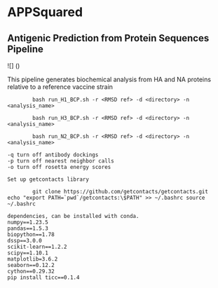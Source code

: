 # APPSquared 
## Antigenic Prediction from Protein Sequences Pipeline 
![]
()

This pipeline generates biochemical analysis from HA and NA proteins relative to a reference vaccine strain


```usage for running H1 subtype analysis:
		bash run_H1_BCP.sh -r <RMSD ref> -d <directory> -n <analysis_name>
```

```usage for running H3 subtype analysis:
		bash run_H3_BCP.sh -r <RMSD ref> -d <directory> -n <analysis_name>
```
```usage for running N2 subtype analysis:
		bash run_N2_BCP.sh -r <RMSD ref> -d <directory> -n <analysis_name>
```

```optional flags
-q turn off antibody dockings
-p turn off nearest neighbor calls 
-o turn off rosetta energy scores
```

```
Set up getcontacts library 

		git clone https://github.com/getcontacts/getcontacts.git 
echo "export PATH=`pwd`/getcontacts:\$PATH" >> ~/.bashrc source ~/.bashrc
```

```
dependencies, can be installed with conda.
numpy==1.23.5
pandas==1.5.3
biopython==1.78
dssp==3.0.0
scikit-learn==1.2.2
scipy==1.10.1
matplotlib=3.6.2
seaborn==0.12.2
cython==0.29.32
pip install ticc==0.1.4 
```
